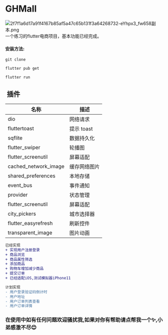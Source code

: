 # GHMall

![2f7f1a6d17a91f4167b85af5a47c65b131f3a64268732-eYhpx3_fw658副本.png](https://upload-images.jianshu.io/upload_images/668798-fe7c1d5f80822290.png?imageMogr2/auto-orient/strip%7CimageView2/2/w/1240)
一个练习的flutter电商项目，基本功能已经完成。


#### 安装方法:

```
git clone 
```
```
flutter pub get 
```
```
flutter run
```

##  插件

| 名称                          | 描述         |
| ----------------------------- | ------------ |
| dio                           | 网络请求     |
| fluttertoast                       | 提示 toast   |
| sqflite                       | 数据持久化   |
| flutter_swiper                | 轮播图       |
| flutter_screenutil             | 屏幕适配     |
| cached_network_image          | 缓存网络图片 |
| shared_preferences | 本地存储    |
| event_bus                    | 事件通知  |
| provider              | 状态管理     |
| flutter_screenutil             | 屏幕适配     |
| city_pickers         | 城市选择器 |
| flutter_easyrefresh | 刷新控件   |
| transparent_image         | 图片动画 |

```diff
已经实现
+ 实现用户注册登录
+ 商品浏览
+ 商品属性筛选
+ 添加商品
+ 购物车增加减少商品
+ 提交订单
+ 已经适配iOS,测试模拟器iPhone11

计划实现
- 用户登录验证码倒计时
- 用户地址
- 用户订单列表查看
- 用户订单详情

```



### 在使用中如有任何问题欢迎骚扰我,如果对你有帮助请点帮我一个✨,小弟感激不尽:blush:





